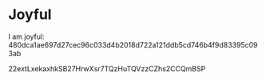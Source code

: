 # Joyful

I am joyful: 480dca1ae697d27cec96c033d4b2018d722a121ddb5cd746b4f9d83395c093ab


22extLxekaxhkSB27HrwXsr7TQzHuTQVzzCZhs2CCQmBSP